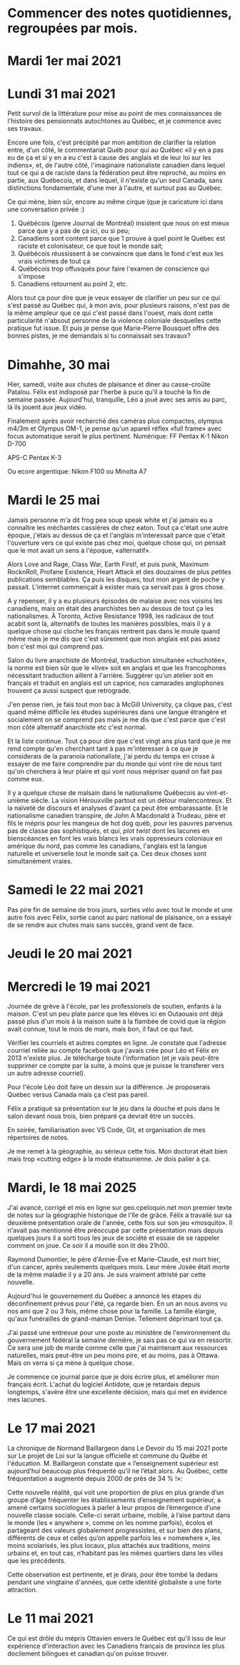# Commencer des notes quotidiennes, regroupées par mois. 

# Mardi 1er mai 2021




# Lundi 31 mai 2021

Petit survol de la littérature pour mise au point de mes connaissances de l'histoire des pensionnats autochtones au Québec, et je commence avec ses travaux.  

Encore une fois, c'est précipité par mon ambition de clarifier la relation entre, d'un côté, le commentariat Québ pour qui au Québec «il y en a pas eu de ça et si y en a eu c'est à cause des anglais et de leur loi sur les indiens», et, de l'autre côté, l'imaginaire nationaliste canadien dans lequel tout ce qui a de raciste dans la fédération peut être reproché, au moins en partie, aux Québecois, et dans lequel, il n'existe qu'un seul Canada, sans distinctions fondamentale, d'une mer à l'autre, et surtout pas au Québec.

Ce qui mène, bien sûr, encore au même cirque (que je caricature ici dans une conversation privée :)
1. Québécois (genre Journal de Montréal) insistent que nous on est mieux parce que y a pas de ça ici, ou si peu;
2. Canadiens sont content parce que 1 prouve à quel point le Québec est raciste et colonisateur, ce que tout le monde sait;
3. Québécois réussissent à se convaincre que dans le fond c'est eux les vrais victimes de tout ça
4. Québécois trop offusqués pour faire l'examen de conscience qui s'impose
5. Canadiens retournent au point 2, etc. 

Alors tout ça pour dire que je veux essayer de clarifier un peu sur ce qui s'est passé au Québec qui, à mon avis, pour plusieurs raisons, n'est pas de la même ampleur que ce qui c'est passé dans l'ouest, mais dont cette particularité n'absout personne de la violence coloniale desquelles cette pratique fut issue. Et puis je pense que Marie-Pierre Bousquet offre des bonnes pistes, je me demandais si tu connaissait ses travaux? 
   

# Dimahhe, 30 mai

Hier, samedi, visite aux chutes de plaisance et diner au casse-croûte Patalou. Félix est indisposé par l'herbe à puce qu'il a touché la fin de semaine passée. Aujourd'hui, tranquille, Léo a joué avec ses amis au parc, là ils jouent aux jeux vidéo. 

Finalement après avoir recherché des caméras plus compactes, olympus m4/3m et Olympus OM-1, je pense qu'un apareil réflex «full frame» avec focus automatique serait le plus pertinent. 
Numérique: 
FF
Pentax K-1 
Nikon D-700
 
APS-C 
Pentax K-3

Ou ecore argentique: Nikon F100 ou Minolta A7

# Mardi le 25 mai

Jamais personne m'a dit frog pea soup speak white et j'ai jamais eu a connaître les méchantes cassières de chez eaton. Tout ça c'était une autre époque, j'étais au dessus de ça et l'anglais m'interessait parce que c'était l'ouverture vers ce qui existe pas chez moi, quelque chose qui, on pensait que le mot avait un sens à l'époque, «alternatif». 

Alors Love and Rage, Class War, Earth First!, et puis punk, Maximum RocknRoll, Profane Existence, Heart Attack et des douzaines de plus petites publications semblables. Ça puis les disques, tout mon argent de poche y passait. L'internet commençait à exister mais ça servait pas à gros chose. 

A y repenser, il y a eu plusieurs épisodes de malaise avec nos voisins les canadiens, mais on était des anarchistes ben au dessus de tout ça les nationalismes. À Toronto, Active Resistance 1998, les radicaux de tout acabit sont là, alternatifs de toutes les manières possibles, mais il y a quelque chose qui cloche les français rentrent pas dans le moule quand même mais je me dis que c'est sûrement que mon anglais est pas assez bon c'est moi qui comprend pas.

Salon du livre anarchiste de Montréal, traduction simultanée «chuchotée», la norme est bien sûr que le «live» soit en anglais et que les francophones nécessitant traduction aillent à l'arrière. Suggérer qu'un atelier soit en français et traduit en anglais est un caprice, nos camarades anglophones trouvent ça aussi suspect que retrograde. 

J'en pense rien, je fais tout mon bac à McGill University, ça clique pas, c'est quand même difficile les études supérieures dans une langue étrangère et socialement on se comprend pas mais je me dis que c'est parce que c'est mon côté alternatif anarchiste etc c'est normal. 

Et la liste continue. Tout ça pour dire que c'est vingt ans plus tard que je me rend compte qu'en cherchant tant à pas m'interesser à ce que je considerais de la paranoia nationaliste, j'ai perdu du temps en crisse à essayer de me faire comprendre par du monde qui vont rire de nous tant qu'on cherchera à leur plaire et qui vont nous mépriser quand on fait pas comme eux. 

Il y a quelque chose de malsain dans le nationalisme Québecois au vint-et-unième siècle. La vision Hérouxville partout est un détour malencontreux. Et la naïveté de discours et analyses d'avant ça peut être embarassante. Et le nationalisme canadien transpire, de John A Macdonald à Trudeau, père et fils le mépris pour les mangeux de hot dog québ, pour les pauvres parvenus pas de classe pas sophistiqués, et qui, *plot twist* dont les lacunes en bienscéances en font  les vrais blancs les vrais oppresseurs coloniaux en amérique du nord, pas comme les canadians, l'anglais est la langue naturelle et universelle tout le monde sait ça. Ces deux choses sont simultanément vraies. 



# Samedi le 22 mai 2021

Pas pire fin de semaine de trois jours, sorties vélo avec tout le monde et une autre fois avec Félix, sortie canot au parc national de plaisance, on a essayé de se rendre aux chutes mais sans succès, grand vent de face. 

# Jeudi le 20 mai 2021


# Mercredi le 19 mai 2021

Journée de grève à l'école, par les professionels de soutien, enfants à la maison. C'est un peu plate parce que les élèves ici en Outaouais ont déjà passé plus d'un mois à la maison suite à la flambée de covid que la région avait connue, tout le mois de mars, mais bon, il faut ce qui faut. 

Vérifier les courriels et autres comptes en ligne. Je constate que l'adresse courriel reliée au compte facebook que j'avais crée pour Léo et Félix en 2013 n'existe plus. Je télécharge toute l'information (et je vais peut-être supprimer ce compte par la suite, à moins que je puisse le transferer vers un autre adresse courriel).  

Pour l'école Léo doit faire un dessin sur la différence. Je proposerais Québec versus Canada mais ça c’est pas pareil.  

Félix a pratiqué sa présentation sur le jeu dans la douche et puis dans le salon devant nous trois, bien préparé ça devrait être un succès. 

En soirée, familiarisation avec VS Code, Git, et organisation de mes répertoires de notes. 

Je me remet à la géographie, au sérieux cette fois. Mon doctorat était bien mais trop «cutting edge» à la mode étatsunienne. Je dois palier à ça.


# Mardi, le 18 mai 2025

J'ai avancé, corrigé et mis en ligne sur geo.cpeloquin.net mon premier texte de notes sur la géographie historique de l'île de grâce. 
Félix a travailé sur sa deuxième présentation orale de l'année, cette fois sur son jeu «mosquito». Il n'avait pas mentionné être préoccupé par cette présentation mais depuis quelques jours il a sorti tous les jeux de société et essaie de se rappeler comment on joue. Ce soir il a mouillé son lit dès 21h00.  

Raymond Dumontier, le père d'Annie-Êve et Marie-Claude, est mort hier, d'un cancer, après seulements quelques mois. Leur mère Josée était morte de la même maladie il y a 20 ans. Je suis vraiment attristé par cette nouvelle.  

Aujourd'hui le gouvernement du Québec a annoncé les étapes du déconfinement prévus pour l'été, ça regarde bien. En un an nous avons vu nos ami que 2 ou 3 fois, même chose pour la famille. La famille élargie, qu'aux funérailles de grand-maman Denise. Tellement déprimant tout ça.  

J'ai passé une entrevue pour une poste au ministère de l'environnement du gouvernement fédéral la semaine dernière, je sais pas ce qui va en ressortir. Ce sera une job de marde comme celle que j'ai maintenant aux ressources naturelles, mais peut-être un peu moins pire, et au moins, pas à Ottawa. Mais on verra si ça mène à quelque chose.  

Je commence ce journal parce que je dois écrire plus, et améliorer mon français écrit. L'achat du logiciel Antidote, que je retardais depuis longtemps, s'avère être une excellente décision, mais qui met en évidence mes lacunes.  

# Le 17 mai 2021

La chronique de Normand Baillargeon dans Le Devoir du 15 mai 2021 porte sur Le projet de Loi sur la langue officielle et commune du Québe et l'éducation. M. Baillargeon constate que « l’enseignement supérieur est aujourd’hui beaucoup plus fréquenté qu’il ne l’était alors. Au Québec, cette fréquentation a augmenté depuis 2000 de près de 34 % !»:

Cette nouvelle réalité, qui voit une proportion de plus en plus grande d’un groupe d’âge fréquenter les établissements d’enseignement supérieur, a amené certains sociologues à parler à leur propos de l’émergence d’une nouvelle classe sociale. Celle-ci serait urbaine, mobile, à l’aise partout dans le monde (les « anywhere », comme on les nomme parfois), écolos et partageant des valeurs globalement progressistes, et sur bien des plans, différents de ceux et celles qu’on appelle parfois les « nomewhere », les moins scolarisés, les plus locaux, plus attachés aux traditions, moins urbains et, en tout cas, n’habitant pas les mêmes quartiers dans les villes que les précédents.

Cette observation est pertinente, et je dirais, pour être tombé la dedans pendant une vingtaine d'années, que cette identité globaliste a une forte attraction. 


# Le 11 mai 2021

Ce qui est drôle du mépris Ottavien envers le Québec est qu'il issu de leur expérience d'interaction avec les Canadiens français de province les plus docilement bilingues et canadian qu'on puisse trouver.

